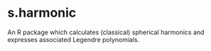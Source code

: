 # s.harmonic

An R package which calculates (classical) spherical harmonics and expresses associated Legendre polynomials.
